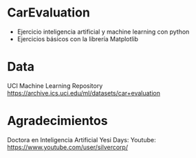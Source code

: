 # CarEvaluation
- Ejercicio inteligencia artificial y machine learning con python
- Ejercicios básicos con la librería Matplotlib

# Data
UCI Machine Learning Repository
https://archive.ics.uci.edu/ml/datasets/car+evaluation

# Agradecimientos
Doctora en Inteligencia Artificial Yesi Days: 
Youtube: https://www.youtube.com/user/silvercorp/
